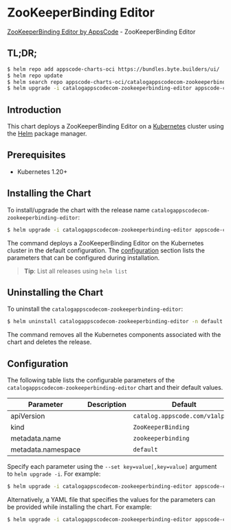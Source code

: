 # ZooKeeperBinding Editor

[ZooKeeperBinding Editor by AppsCode](https://appscode.com) - ZooKeeperBinding Editor

## TL;DR;

```bash
$ helm repo add appscode-charts-oci https://bundles.byte.builders/ui/
$ helm repo update
$ helm search repo appscode-charts-oci/catalogappscodecom-zookeeperbinding-editor --version=v0.12.0
$ helm upgrade -i catalogappscodecom-zookeeperbinding-editor appscode-charts-oci/catalogappscodecom-zookeeperbinding-editor -n default --create-namespace --version=v0.12.0
```

## Introduction

This chart deploys a ZooKeeperBinding Editor on a [Kubernetes](http://kubernetes.io) cluster using the [Helm](https://helm.sh) package manager.

## Prerequisites

- Kubernetes 1.20+

## Installing the Chart

To install/upgrade the chart with the release name `catalogappscodecom-zookeeperbinding-editor`:

```bash
$ helm upgrade -i catalogappscodecom-zookeeperbinding-editor appscode-charts-oci/catalogappscodecom-zookeeperbinding-editor -n default --create-namespace --version=v0.12.0
```

The command deploys a ZooKeeperBinding Editor on the Kubernetes cluster in the default configuration. The [configuration](#configuration) section lists the parameters that can be configured during installation.

> **Tip**: List all releases using `helm list`

## Uninstalling the Chart

To uninstall the `catalogappscodecom-zookeeperbinding-editor`:

```bash
$ helm uninstall catalogappscodecom-zookeeperbinding-editor -n default
```

The command removes all the Kubernetes components associated with the chart and deletes the release.

## Configuration

The following table lists the configurable parameters of the `catalogappscodecom-zookeeperbinding-editor` chart and their default values.

|     Parameter      | Description |                  Default                   |
|--------------------|-------------|--------------------------------------------|
| apiVersion         |             | <code>catalog.appscode.com/v1alpha1</code> |
| kind               |             | <code>ZooKeeperBinding</code>              |
| metadata.name      |             | <code>zookeeperbinding</code>              |
| metadata.namespace |             | <code>default</code>                       |


Specify each parameter using the `--set key=value[,key=value]` argument to `helm upgrade -i`. For example:

```bash
$ helm upgrade -i catalogappscodecom-zookeeperbinding-editor appscode-charts-oci/catalogappscodecom-zookeeperbinding-editor -n default --create-namespace --version=v0.12.0 --set apiVersion=catalog.appscode.com/v1alpha1
```

Alternatively, a YAML file that specifies the values for the parameters can be provided while
installing the chart. For example:

```bash
$ helm upgrade -i catalogappscodecom-zookeeperbinding-editor appscode-charts-oci/catalogappscodecom-zookeeperbinding-editor -n default --create-namespace --version=v0.12.0 --values values.yaml
```
